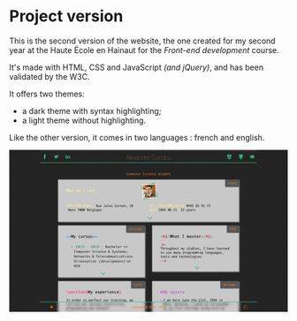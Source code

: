 # Project version

This is the second version of the website, the one created for my second year at the Haute École en Hainaut for the _Front-end development_ course.  

It's made with HTML, CSS and JavaScript _(and jQuery)_, and has been validated by the W3C.  

It offers two themes:
- a dark theme with syntax highlighting;
- a light theme without highlighting.

Like the other version, it comes in two languages : french and english.


![Preview](../Previews/16-17.png "Preview")
